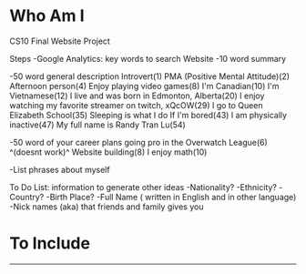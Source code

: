 # Who Am I
CS10 Final Website Project

Steps
-Google Analytics: key words to search Website
  -10 word summary

  -50 word general description
  Introvert(1)
  PMA (Positive Mental Attitude)(2)
  Afternoon person(4)
  Enjoy playing video games(8)
  I'm Canadian(10)
  I'm Vietnamese(12)
  I live and was born in Edmonton, Alberta(20)
  I enjoy watching my favorite streamer on twitch, xQcOW(29)
  I go to Queen Elizabeth School(35)
  Sleeping is what I do If I'm bored(43)
  I am physically inactive(47)
  My full name is Randy Tran Lu(54)







  -50 word of your  career plans
  going pro in the Overwatch League(6)
  ^(doesnt work)^ Website building(8)
  I enjoy math(10)
  


  -List phrases about myself

  To Do List: information to generate other ideas
     -Nationality?
     -Ethnicity?
     -Country?
     -Birth Place?
     -Full Name ( written in English and in other language)
     -Nick names (aka) that friends and family gives you


# To Include







---
